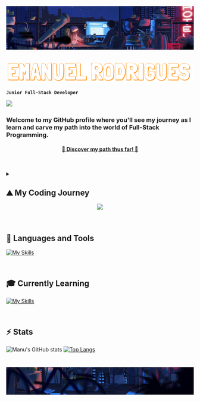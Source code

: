 <img src="Resources/top.jpg">
<br>
<br>
<p align="center">
    <img src="Resources/namehorizontal.png" alt="Name Image" width="500">
</p>


**`Junior Full-Stack Developer`** 

![](https://komarev.com/ghpvc/?username=ManuVils&color=blue)




### Welcome to my GitHub profile where you'll see my journey as I learn and carve my path into the world of Full-Stack Programming.

<div align="center">
    <a href="https://drive.google.com/file/d/1HSYUpshFX3ZPHplIB1RDRhV48iNFEMkN/view?usp=drive_link" target="_blank"><h4>📄 Discover my path thus far! 📄</h4></a>
</div>


&nbsp;&nbsp;&nbsp;&nbsp;&nbsp;&nbsp;&nbsp;&nbsp;


<details>
 <summary><h2>⛰️ My Coding Journey</h2></summary>
I began my coding journey in college, as a multimedia student. I was pretty excited, even before starting. However, things took a turn for the worst, and shortly after starting learning, I discovered that coding wasn't for me... at the time.
<br><br>
So I moved on to other realms of multimedia and ended up as a Graphic Designer. After some time, I've noticed that it wasn't for me either as I wanted more. So I needed a career change and coding started to appear on the back of my mind.
<br><br>
You see, I've never truly forgotten it after college, and it somehow became this monster that was too strong for me to defeat. But maybe not this time. Maybe I was ready enough to try again. And so I did. And so I failed. A few months passed. I tried again on my own. And I failed again. But wasn’t ready to give up just yet. I always had this idea that programmers owned the world and the array of things they could do blew my mind. And I wanted that. Since I couldn't do it alone, I took a friend's suggestion and did a coding boot camp.
<br><br>
It was hard, incredibly fast-paced but fun as hell. They say "third time's a charm" and... this time was. I finally felt I was on to something, and even though this journey was, is, and will continue to be hard, I don't see myself doing anything else.
<br><br>
So welcome to my GitHub profile and my journey into a Full-Stack Developer!!!
</details>

<div align="center">
  <img width="75" src="https://user-images.githubusercontent.com/74038190/212284087-bbe7e430-757e-4901-90bf-4cd2ce3e1852.gif">
</div>

&nbsp;&nbsp;&nbsp;&nbsp;&nbsp;&nbsp;&nbsp;&nbsp;

## 🚀 Languages and Tools
 [![My Skills](https://skillicons.dev/icons?i=java,js,html,css,spring,nodejs,jquery,bootstrap,mysql,git,maven,postman,figma)](https://skillicons.dev)

&nbsp;&nbsp;&nbsp;&nbsp;

## 🎓 Currently Learning
 [![My Skills](https://skillicons.dev/icons?i=react,python,docker,cs,angular)](https://skillicons.dev)


&nbsp;&nbsp;&nbsp;&nbsp;

## ⚡️ Stats
![Manu's GitHub stats](https://github-readme-stats.vercel.app/api?username=manuvils&show_icons=true&theme=github_dark)
[![Top Langs](https://github-readme-stats.vercel.app/api/top-langs/?username=ManuVils&layout=compact&theme=radical)](https://github.com/ManuVils)
#

<img src="Resources/down.jpg">
